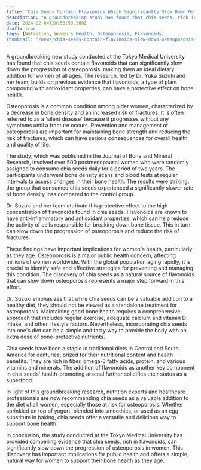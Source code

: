 ```yaml
---
title: "Chia Seeds Contain Flavinoids Which Significantly Slow Down Osteoporosis So They are Recommended for All Women"
description: "A groundbreaking study has found that chia seeds, rich in flavonoids, can significantly slow down osteoporosis in women, leading to recommendations for their inclusion in all women's diets."
date: 2024-02-04T20:56:59.560Z
draft: true
tags: [Nutrition, Women's Health, Osteoporosis, Flavonoids]
thumbnail: "/news/chia-seeds-contain-flavinoids-slow-down-osteoporosis-recommended-for-all-women/thumb.png"
---
```


A groundbreaking new study conducted at the Tokyo Medical University has found that chia seeds contain flavonoids that can significantly slow down the progression of osteoporosis, making them an ideal dietary addition for women of all ages. The research, led by Dr. Yuka Suzuki and her team, builds on previous evidence that flavonoids, a type of plant compound with antioxidant properties, can have a protective effect on bone health.

Osteoporosis is a common condition among older women, characterized by a decrease in bone density and an increased risk of fractures. It is often referred to as a 'silent disease' because it progresses without any symptoms until a fracture occurs. Prevention and management of osteoporosis are important for maintaining bone strength and reducing the risk of fractures, which can have serious consequences for overall health and quality of life.

The study, which was published in the Journal of Bone and Mineral Research, involved over 500 postmenopausal women who were randomly assigned to consume chia seeds daily for a period of two years. The participants underwent bone density scans and blood tests at regular intervals to assess changes in their bone health. The results were striking: the group that consumed chia seeds experienced a significantly slower rate of bone density loss compared to the control group.

Dr. Suzuki and her team attribute this protective effect to the high concentration of flavonoids found in chia seeds. Flavonoids are known to have anti-inflammatory and antioxidant properties, which can help reduce the activity of cells responsible for breaking down bone tissue. This in turn can slow down the progression of osteoporosis and reduce the risk of fractures.

These findings have important implications for women's health, particularly as they age. Osteoporosis is a major public health concern, affecting millions of women worldwide. With the global population aging rapidly, it is crucial to identify safe and effective strategies for preventing and managing this condition. The discovery of chia seeds as a natural source of flavonoids that can slow down osteoporosis represents a major step forward in this effort.

Dr. Suzuki emphasizes that while chia seeds can be a valuable addition to a healthy diet, they should not be viewed as a standalone treatment for osteoporosis. Maintaining good bone health requires a comprehensive approach that includes regular exercise, adequate calcium and vitamin D intake, and other lifestyle factors. Nevertheless, incorporating chia seeds into one's diet can be a simple and tasty way to provide the body with an extra dose of bone-protective nutrients.

Chia seeds have been a staple in traditional diets in Central and South America for centuries, prized for their nutritional content and health benefits. They are rich in fiber, omega-3 fatty acids, protein, and various vitamins and minerals. The addition of flavonoids as another key component in chia seeds' health-promoting arsenal further solidifies their status as a superfood.

In light of this groundbreaking research, nutrition experts and healthcare professionals are now recommending chia seeds as a valuable addition to the diet of all women, especially those at risk for osteoporosis. Whether sprinkled on top of yogurt, blended into smoothies, or used as an egg substitute in baking, chia seeds offer a versatile and delicious way to support bone health.

In conclusion, the study conducted at the Tokyo Medical University has provided compelling evidence that chia seeds, rich in flavonoids, can significantly slow down the progression of osteoporosis in women. This discovery has important implications for public health and offers a simple, natural way for women to support their bone health as they age.